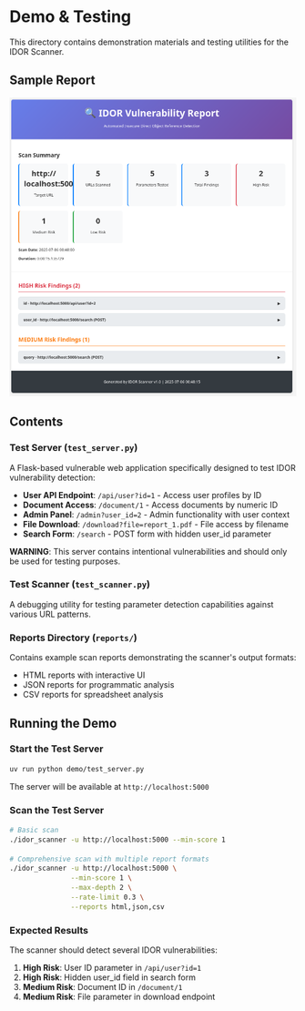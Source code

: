 # Demo & Testing

This directory contains demonstration materials and testing utilities for the IDOR Scanner.

## Sample Report
![Sample HTML Report](htmlReportSample.png)

## Contents

### Test Server (`test_server.py`)
A Flask-based vulnerable web application specifically designed to test IDOR vulnerability detection:

- **User API Endpoint**: `/api/user?id=1` - Access user profiles by ID
- **Document Access**: `/document/1` - Access documents by numeric ID
- **Admin Panel**: `/admin?user_id=2` - Admin functionality with user context
- **File Download**: `/download?file=report_1.pdf` - File access by filename
- **Search Form**: `/search` - POST form with hidden user_id parameter

**WARNING**: This server contains intentional vulnerabilities and should only be used for testing purposes.

### Test Scanner (`test_scanner.py`)
A debugging utility for testing parameter detection capabilities against various URL patterns.

### Reports Directory (`reports/`)
Contains example scan reports demonstrating the scanner's output formats:

- HTML reports with interactive UI
- JSON reports for programmatic analysis
- CSV reports for spreadsheet analysis

## Running the Demo

### Start the Test Server
```bash
uv run python demo/test_server.py
```
The server will be available at `http://localhost:5000`

### Scan the Test Server
```bash
# Basic scan
./idor_scanner -u http://localhost:5000 --min-score 1

# Comprehensive scan with multiple report formats
./idor_scanner -u http://localhost:5000 \
               --min-score 1 \
               --max-depth 2 \
               --rate-limit 0.3 \
               --reports html,json,csv
```

### Expected Results
The scanner should detect several IDOR vulnerabilities:

1. **High Risk**: User ID parameter in `/api/user?id=1`
2. **High Risk**: Hidden user_id field in search form
3. **Medium Risk**: Document ID in `/document/1`
4. **Medium Risk**: File parameter in download endpoint
